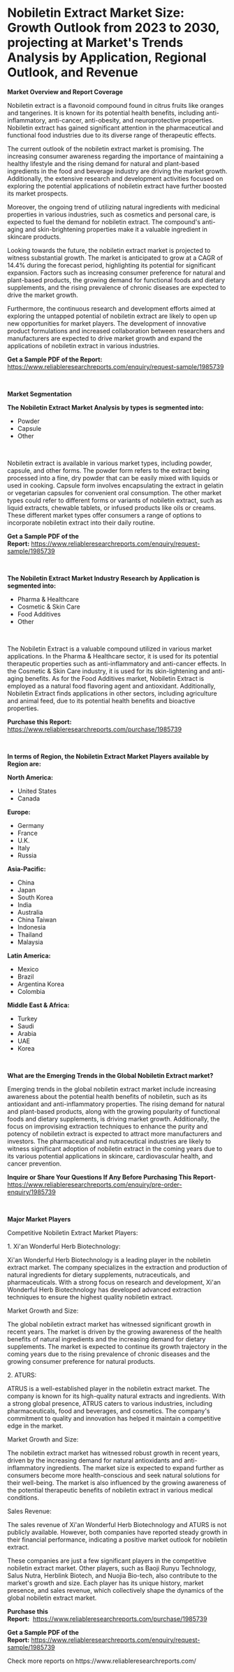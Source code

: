 <p><h1>Nobiletin Extract Market Size: Growth Outlook from 2023 to 2030, projecting at Market's Trends Analysis by Application, Regional Outlook, and Revenue</h1></p><p><strong>Market Overview and Report Coverage</strong></p>
<p><p>Nobiletin extract is a flavonoid compound found in citrus fruits like oranges and tangerines. It is known for its potential health benefits, including anti-inflammatory, anti-cancer, anti-obesity, and neuroprotective properties. Nobiletin extract has gained significant attention in the pharmaceutical and functional food industries due to its diverse range of therapeutic effects.</p><p>The current outlook of the nobiletin extract market is promising. The increasing consumer awareness regarding the importance of maintaining a healthy lifestyle and the rising demand for natural and plant-based ingredients in the food and beverage industry are driving the market growth. Additionally, the extensive research and development activities focused on exploring the potential applications of nobiletin extract have further boosted its market prospects.</p><p>Moreover, the ongoing trend of utilizing natural ingredients with medicinal properties in various industries, such as cosmetics and personal care, is expected to fuel the demand for nobiletin extract. The compound's anti-aging and skin-brightening properties make it a valuable ingredient in skincare products.</p><p>Looking towards the future, the nobiletin extract market is projected to witness substantial growth. The market is anticipated to grow at a CAGR of 14.4% during the forecast period, highlighting its potential for significant expansion. Factors such as increasing consumer preference for natural and plant-based products, the growing demand for functional foods and dietary supplements, and the rising prevalence of chronic diseases are expected to drive the market growth.</p><p>Furthermore, the continuous research and development efforts aimed at exploring the untapped potential of nobiletin extract are likely to open up new opportunities for market players. The development of innovative product formulations and increased collaboration between researchers and manufacturers are expected to drive market growth and expand the applications of nobiletin extract in various industries.</p></p>
<p><strong>Get a Sample PDF of the Report:</strong> <a href="https://www.reliableresearchreports.com/enquiry/request-sample/1985739">https://www.reliableresearchreports.com/enquiry/request-sample/1985739</a></p>
<p>&nbsp;</p>
<p><strong>Market Segmentation</strong></p>
<p><strong>The Nobiletin Extract Market Analysis by types is segmented into:</strong></p>
<p><ul><li>Powder</li><li>Capsule</li><li>Other</li></ul></p>
<p>&nbsp;</p>
<p><p>Nobiletin extract is available in various market types, including powder, capsule, and other forms. The powder form refers to the extract being processed into a fine, dry powder that can be easily mixed with liquids or used in cooking. Capsule form involves encapsulating the extract in gelatin or vegetarian capsules for convenient oral consumption. The other market types could refer to different forms or variants of nobiletin extract, such as liquid extracts, chewable tablets, or infused products like oils or creams. These different market types offer consumers a range of options to incorporate nobiletin extract into their daily routine.</p></p>
<p><strong>Get a Sample PDF of the Report:</strong>&nbsp;<a href="https://www.reliableresearchreports.com/enquiry/request-sample/1985739">https://www.reliableresearchreports.com/enquiry/request-sample/1985739</a></p>
<p>&nbsp;</p>
<p><strong>The Nobiletin Extract Market Industry Research by Application is segmented into:</strong></p>
<p><ul><li>Pharma & Healthcare</li><li>Cosmetic & Skin Care</li><li>Food Additives</li><li>Other</li></ul></p>
<p>&nbsp;</p>
<p><p>The Nobiletin Extract is a valuable compound utilized in various market applications. In the Pharma & Healthcare sector, it is used for its potential therapeutic properties such as anti-inflammatory and anti-cancer effects. In the Cosmetic & Skin Care industry, it is used for its skin-lightening and anti-aging benefits. As for the Food Additives market, Nobiletin Extract is employed as a natural food flavoring agent and antioxidant. Additionally, Nobiletin Extract finds applications in other sectors, including agriculture and animal feed, due to its potential health benefits and bioactive properties.</p></p>
<p><strong>Purchase this Report:</strong>&nbsp; <a href="https://www.reliableresearchreports.com/purchase/1985739">https://www.reliableresearchreports.com/purchase/1985739</a></p>
<p>&nbsp;</p>
<p><strong>In terms of Region, the Nobiletin Extract Market Players available by Region are:</strong></p>
<p>
    <p> <strong> North America: </strong>
        <ul>
            <li>United States</li>
            <li>Canada</li>
        </ul>
        </p> 
    <p> <strong> Europe: </strong>
        <ul>
            <li>Germany</li>
            <li>France</li>
            <li>U.K.</li>
            <li>Italy</li>
            <li>Russia</li>
        </ul>
        </p> 
    <p> <strong> Asia-Pacific: </strong>
        <ul>
            <li>China</li>
            <li>Japan</li>
            <li>South Korea</li>
            <li>India</li>
            <li>Australia</li>
            <li>China Taiwan</li>
            <li>Indonesia</li>
            <li>Thailand</li>
            <li>Malaysia</li>
        </ul>
        </p> 
    <p> <strong> Latin America: </strong>
        <ul>
            <li>Mexico</li>
            <li>Brazil</li>
            <li>Argentina Korea</li>
            <li>Colombia</li>
        </ul>
        </p> 
    <p> <strong> Middle East & Africa: </strong>
        <ul>
            <li>Turkey</li>
            <li>Saudi</li>
            <li>Arabia</li>
            <li>UAE</li>
            <li>Korea</li>
        </ul>
    </p>
    </p>
<p>&nbsp;</p>
<p><strong>What are the Emerging Trends in the Global Nobiletin Extract market?</strong></p>
<p><p>Emerging trends in the global nobiletin extract market include increasing awareness about the potential health benefits of nobiletin, such as its antioxidant and anti-inflammatory properties. The rising demand for natural and plant-based products, along with the growing popularity of functional foods and dietary supplements, is driving market growth. Additionally, the focus on improvising extraction techniques to enhance the purity and potency of nobiletin extract is expected to attract more manufacturers and investors. The pharmaceutical and nutraceutical industries are likely to witness significant adoption of nobiletin extract in the coming years due to its various potential applications in skincare, cardiovascular health, and cancer prevention.</p></p>
<p><strong>Inquire or Share Your Questions If Any Before Purchasing This Report</strong>- <a href="https://www.reliableresearchreports.com/enquiry/pre-order-enquiry/1985739">https://www.reliableresearchreports.com/enquiry/pre-order-enquiry/1985739</a></p>
<p>&nbsp;</p>
<p><strong>Major Market Players</strong></p>
<p><p>Competitive Nobiletin Extract Market Players:</p><p>1. Xi'an Wonderful Herb Biotechnology:</p><p>Xi'an Wonderful Herb Biotechnology is a leading player in the nobiletin extract market. The company specializes in the extraction and production of natural ingredients for dietary supplements, nutraceuticals, and pharmaceuticals. With a strong focus on research and development, Xi'an Wonderful Herb Biotechnology has developed advanced extraction techniques to ensure the highest quality nobiletin extract.</p><p>Market Growth and Size:</p><p>The global nobiletin extract market has witnessed significant growth in recent years. The market is driven by the growing awareness of the health benefits of natural ingredients and the increasing demand for dietary supplements. The market is expected to continue its growth trajectory in the coming years due to the rising prevalence of chronic diseases and the growing consumer preference for natural products.</p><p>2. ATURS:</p><p>ATRUS is a well-established player in the nobiletin extract market. The company is known for its high-quality natural extracts and ingredients. With a strong global presence, ATRUS caters to various industries, including pharmaceuticals, food and beverages, and cosmetics. The company's commitment to quality and innovation has helped it maintain a competitive edge in the market.</p><p>Market Growth and Size:</p><p>The nobiletin extract market has witnessed robust growth in recent years, driven by the increasing demand for natural antioxidants and anti-inflammatory ingredients. The market size is expected to expand further as consumers become more health-conscious and seek natural solutions for their well-being. The market is also influenced by the growing awareness of the potential therapeutic benefits of nobiletin extract in various medical conditions.</p><p>Sales Revenue:</p><p>The sales revenue of Xi'an Wonderful Herb Biotechnology and ATURS is not publicly available. However, both companies have reported steady growth in their financial performance, indicating a positive market outlook for nobiletin extract.</p><p>These companies are just a few significant players in the competitive nobiletin extract market. Other players, such as Baoji Runyu Technology, Salus Nutra, Herblink Biotech, and Nuojia Bio-tech, also contribute to the market's growth and size. Each player has its unique history, market presence, and sales revenue, which collectively shape the dynamics of the global nobiletin extract market.</p></p>
<p><strong>Purchase this Report:</strong>&nbsp;&nbsp;<a href="https://www.reliableresearchreports.com/purchase/1985739">https://www.reliableresearchreports.com/purchase/1985739</a></p>
<p></p>
<p><strong>Get a Sample PDF of the Report:</strong>&nbsp;<a href="https://www.reliableresearchreports.com/enquiry/request-sample/1985739">https://www.reliableresearchreports.com/enquiry/request-sample/1985739</a></p>
<p>Check more reports on https://www.reliableresearchreports.com/</p>
